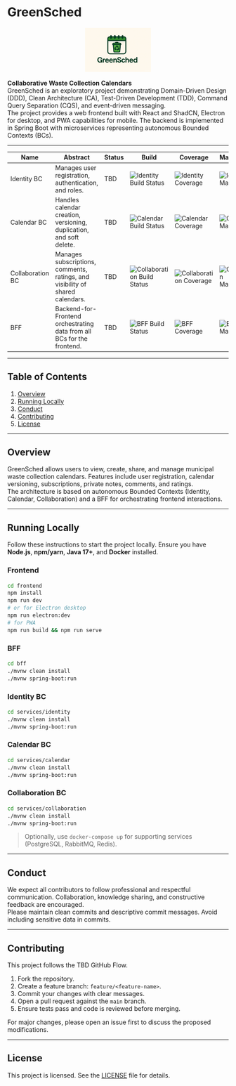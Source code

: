 # GreenSched

<p align="center">
  <img src="docs/logo/greensched-logo.png" alt="GreenSched Logo" width="150"/>
</p>



**Collaborative Waste Collection Calendars**  
GreenSched is an exploratory project demonstrating Domain-Driven Design (DDD), Clean Architecture (CA), Test-Driven Development (TDD), Command Query Separation (CQS), and event-driven messaging.  
The project provides a web frontend built with React and ShadCN, Electron for desktop, and PWA capabilities for mobile. The backend is implemented in Spring Boot with microservices representing autonomous Bounded Contexts (BCs).

---

<!-- Tabella BC con badge -->
<table align="center">
  <thead>
    <tr>
      <th>Name</th>
      <th>Abstract</th>
      <th>Status</th>
      <th>Build</th>
      <th>Coverage</th>
      <th>Maintainability</th>
    </tr>
  </thead>
  <tbody>
    <tr>
      <td>Identity BC</td>
      <td>Manages user registration, authentication, and roles.</td>
      <td>TBD</td>
      <td><img src="https://img.shields.io/github/actions/workflow/status/username/greensched-identity/ci.yml?branch=main" alt="Identity Build Status"/></td>
      <td><img src="https://sonarqube.example.com/api/badges/coverage?key=greensched-identity" alt="Identity Coverage"/></td>
      <td><img src="https://sonarqube.example.com/api/badges/maintainability?key=greensched-identity" alt="Identity Maintainability"/></td>
    </tr>
    <tr>
      <td>Calendar BC</td>
      <td>Handles calendar creation, versioning, duplication, and soft delete.</td>
      <td>TBD</td>
      <td><img src="https://img.shields.io/github/actions/workflow/status/username/greensched-calendar/ci.yml?branch=main" alt="Calendar Build Status"/></td>
      <td><img src="https://sonarqube.example.com/api/badges/coverage?key=greensched-calendar" alt="Calendar Coverage"/></td>
      <td><img src="https://sonarqube.example.com/api/badges/maintainability?key=greensched-calendar" alt="Calendar Maintainability"/></td>
    </tr>
    <tr>
      <td>Collaboration BC</td>
      <td>Manages subscriptions, comments, ratings, and visibility of shared calendars.</td>
      <td>TBD</td>
      <td><img src="https://img.shields.io/github/actions/workflow/status/username/greensched-collaboration/ci.yml?branch=main" alt="Collaboration Build Status"/></td>
      <td><img src="https://sonarqube.example.com/api/badges/coverage?key=greensched-collaboration" alt="Collaboration Coverage"/></td>
      <td><img src="https://sonarqube.example.com/api/badges/maintainability?key=greensched-collaboration" alt="Collaboration Maintainability"/></td>
    </tr>
    <tr>
      <td>BFF</td>
      <td>Backend-for-Frontend orchestrating data from all BCs for the frontend.</td>
      <td>TBD</td>
      <td><img src="https://img.shields.io/github/actions/workflow/status/username/greensched-bff/ci.yml?branch=main" alt="BFF Build Status"/></td>
      <td><img src="https://sonarqube.example.com/api/badges/coverage?key=greensched-bff" alt="BFF Coverage"/></td>
      <td><img src="https://sonarqube.example.com/api/badges/maintainability?key=greensched-bff" alt="BFF Maintainability"/></td>
    </tr>
  </tbody>
</table>

---

## Table of Contents

1. [Overview](#overview)  
2. [Running Locally](#running-locally)  
3. [Conduct](#conduct)  
4. [Contributing](#contributing)  
5. [License](#license)

---

## Overview

GreenSched allows users to view, create, share, and manage municipal waste collection calendars. Features include user registration, calendar versioning, subscriptions, private notes, comments, and ratings.  
The architecture is based on autonomous Bounded Contexts (Identity, Calendar, Collaboration) and a BFF for orchestrating frontend interactions.

---

## Running Locally

Follow these instructions to start the project locally. Ensure you have **Node.js**, **npm/yarn**, **Java 17+**, and **Docker** installed.  

### Frontend
```bash
cd frontend
npm install
npm run dev
# or for Electron desktop
npm run electron:dev
# for PWA
npm run build && npm run serve
```

### BFF
```bash
cd bff
./mvnw clean install
./mvnw spring-boot:run
```

### Identity BC
```bash
cd services/identity
./mvnw clean install
./mvnw spring-boot:run
```

### Calendar BC
```bash
cd services/calendar
./mvnw clean install
./mvnw spring-boot:run
```

### Collaboration BC
```bash
cd services/collaboration
./mvnw clean install
./mvnw spring-boot:run
```

> Optionally, use `docker-compose up` for supporting services (PostgreSQL, RabbitMQ, Redis).

---

## Conduct

We expect all contributors to follow professional and respectful communication. Collaboration, knowledge sharing, and constructive feedback are encouraged.  
Please maintain clean commits and descriptive commit messages. Avoid including sensitive data in commits.

---

## Contributing

This project follows the TBD GitHub Flow.  
1. Fork the repository.  
2. Create a feature branch: `feature/<feature-name>`.  
3. Commit your changes with clear messages.  
4. Open a pull request against the `main` branch.  
5. Ensure tests pass and code is reviewed before merging.  

For major changes, please open an issue first to discuss the proposed modifications.

---

## License

This project is licensed. See the [LICENSE](LICENSE) file for details.
